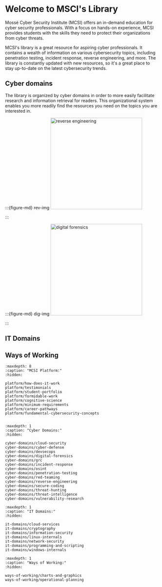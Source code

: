 # Welcome to MSCI's Library

Mossé Cyber Security Institute (MCSI) offers an in-demand education for cyber security professionals. With a focus on hands-on experience, MCSI provides students with the skills they need to protect their organizations from cyber threats.

MCSI's library is a great resource for aspiring cyber professionals. It contains a wealth of information on various cybersecurity topics, including penetration testing, incident response, reverse engineering, and more. The library is constantly updated with new resources, so it's a great place to stay up-to-date on the latest cybersecurity trends. 

## Cyber domains

The library is organized by cyber domains in order to more easily facilitate research and information retrieval for readers. This organizational system enables you more readily find the resources you need on the topics you are interested in. 

:::{figure-md} rev-img
<img src="/images/open-graphs/reverse-engineering.png" alt="reverse engineering" width="300px">

[](reverse-engineering-landing-page)
:::


:::{figure-md} dig-img
<img src="/images/open-graphs/digital-forensics.png" alt="digital forensics" width="300px">

[](digital-forensics-main-page)
:::

## IT Domains

## Ways of Working

```{toctree}
:maxdepth: 8
:caption: "MCSI Platform:"
:hidden:

platform/how-does-it-work
platform/testimonials
platform/student-portfolio
platform/formidable-work
platform/cognitive-science
platform/minimum-requirements
platform/career-pathways
platform/fundamental-cybersecurity-concepts


```

```{toctree}
:maxdepth: 1
:caption: "Cyber Domains:"
:hidden:

cyber-domains/cloud-security
cyber-domains/cyber-defense
cyber-domains/devsecops
cyber-domains/digital-forensics
cyber-domains/grc
cyber-domains/incident-response
cyber-domains/osint
cyber-domains/penetration-testing
cyber-domains/red-teaming
cyber-domains/reverse-engineering
cyber-domains/secure-coding
cyber-domains/threat-hunting
cyber-domains/threat-intelligence
cyber-domains/vulnerability-research

```

```{toctree}
:maxdepth: 1
:caption: "IT Domains:"
:hidden:

it-domains/cloud-services
it-domains/cryptography
it-domains/information-security
it-domains/linux-internals
it-domains/network-security
it-domains/programming-and-scripting
it-domains/windows-internals
```

```{toctree}
:maxdepth: 1
:caption: "Ways of Working:"
:hidden:

ways-of-working/charts-and-graphics
ways-of-working/operational-planning
```


